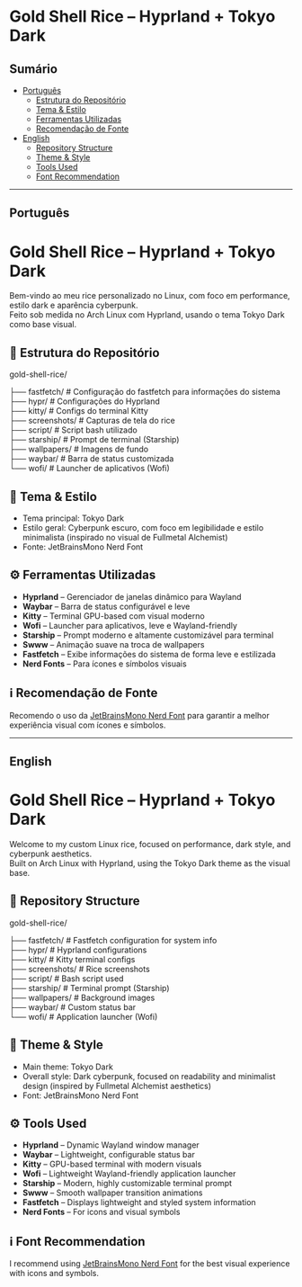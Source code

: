 # Gold Shell Rice – Hyprland + Tokyo Dark

## Sumário
- [Português](#português)
  - [Estrutura do Repositório](#estrutura-do-repositório)
  - [Tema & Estilo](#tema--estilo)
  - [Ferramentas Utilizadas](#ferramentas-utilizadas)
  - [Recomendação de Fonte](#recomendação-de-fonte)
- [English](#english)
  - [Repository Structure](#repository-structure)
  - [Theme & Style](#theme--style)
  - [Tools Used](#tools-used)
  - [Font Recommendation](#font-recommendation)

---

## Português

# Gold Shell Rice – Hyprland + Tokyo Dark

Bem-vindo ao meu rice personalizado no Linux, com foco em performance, estilo dark e aparência cyberpunk.  
Feito sob medida no Arch Linux com Hyprland, usando o tema Tokyo Dark como base visual.

## 📁 Estrutura do Repositório

gold-shell-rice/

├── fastfetch/ # Configuração do fastfetch para informações do sistema  
├── hypr/ # Configurações do Hyprland  
├── kitty/ # Configs do terminal Kitty  
├── screenshots/ # Capturas de tela do rice  
├── script/ # Script bash utilizado  
├── starship/ # Prompt de terminal (Starship)   
├── wallpapers/ # Imagens de fundo  
├── waybar/ # Barra de status customizada  
└── wofi/ # Launcher de aplicativos (Wofi)  

## 🎨 Tema & Estilo

- Tema principal: Tokyo Dark  
- Estilo geral: Cyberpunk escuro, com foco em legibilidade e estilo minimalista (inspirado no visual de Fullmetal Alchemist)  
- Fonte: JetBrainsMono Nerd Font  

## ⚙️ Ferramentas Utilizadas

- **Hyprland** – Gerenciador de janelas dinâmico para Wayland  
- **Waybar** – Barra de status configurável e leve  
- **Kitty** – Terminal GPU-based com visual moderno  
- **Wofi** – Launcher para aplicativos, leve e Wayland-friendly  
- **Starship** – Prompt moderno e altamente customizável para terminal  
- **Swww** – Animação suave na troca de wallpapers  
- **Fastfetch** – Exibe informações do sistema de forma leve e estilizada  
- **Nerd Fonts** – Para ícones e símbolos visuais  

## ℹ️ Recomendação de Fonte

Recomendo o uso da [JetBrainsMono Nerd Font](https://www.nerdfonts.com/font-downloads) para garantir a melhor experiência visual com ícones e símbolos.

---

## English

# Gold Shell Rice – Hyprland + Tokyo Dark

Welcome to my custom Linux rice, focused on performance, dark style, and cyberpunk aesthetics.  
Built on Arch Linux with Hyprland, using the Tokyo Dark theme as the visual base.

## 📁 Repository Structure

gold-shell-rice/

├── fastfetch/ # Fastfetch configuration for system info  
├── hypr/ # Hyprland configurations  
├── kitty/ # Kitty terminal configs  
├── screenshots/ # Rice screenshots  
├── script/ # Bash script used  
├── starship/ # Terminal prompt (Starship)   
├── wallpapers/ # Background images  
├── waybar/ # Custom status bar  
└── wofi/ # Application launcher (Wofi)  

## 🎨 Theme & Style

- Main theme: Tokyo Dark  
- Overall style: Dark cyberpunk, focused on readability and minimalist design (inspired by Fullmetal Alchemist aesthetics)  
- Font: JetBrainsMono Nerd Font  

## ⚙️ Tools Used

- **Hyprland** – Dynamic Wayland window manager  
- **Waybar** – Lightweight, configurable status bar  
- **Kitty** – GPU-based terminal with modern visuals  
- **Wofi** – Lightweight Wayland-friendly application launcher  
- **Starship** – Modern, highly customizable terminal prompt  
- **Swww** – Smooth wallpaper transition animations  
- **Fastfetch** – Displays lightweight and styled system information  
- **Nerd Fonts** – For icons and visual symbols  

## ℹ️ Font Recommendation

I recommend using [JetBrainsMono Nerd Font](https://www.nerdfonts.com/font-downloads) for the best visual experience with icons and symbols.

